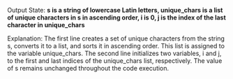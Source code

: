 Output State: **s is a string of lowercase Latin letters, unique_chars is a list of unique characters in s in ascending order, i is 0, j is the index of the last character in unique_chars**

Explanation: The first line creates a set of unique characters from the string s, converts it to a list, and sorts it in ascending order. This list is assigned to the variable unique_chars. The second line initializes two variables, i and j, to the first and last indices of the unique_chars list, respectively. The value of s remains unchanged throughout the code execution.